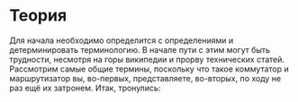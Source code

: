 # Теория

Для начала необходимо определится с определениями и детерминировать терминологию. В начале пути с этим могут быть трудности, несмотря на горы википедии и прорву технических статей.  
Рассмотрим самые общие термины, поскольку что такое коммутатор и маршрутизатор вы, во-первых, представляете, во-вторых, по ходу не раз ещё их затронем. Итак, тронулись:


